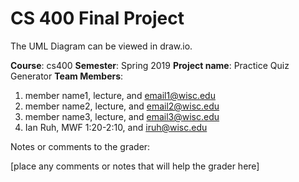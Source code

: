 # CS 400 Final Project
The UML Diagram can be viewed in draw.io.

**Course**: cs400
**Semester**: Spring 2019
**Project name**: Practice Quiz Generator
**Team Members**:
1. member name1, lecture, and email1@wisc.edu
2. member name2, lecture, and email2@wisc.edu
3. member name3, lecture, and email3@wisc.edu
4. Ian Ruh, MWF 1:20-2:10, and iruh@wisc.edu

Notes or comments to the grader:

[place any comments or notes that will help the grader here]


